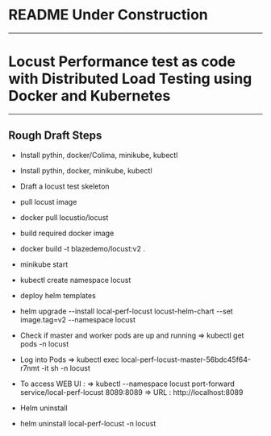 # **README Under Construction**
---------------------------------

# Locust Performance test as code with Distributed Load Testing using Docker and Kubernetes
-------------------------------------------------------------------------------------------

## Rough Draft Steps  
- Install pythin, docker/Colima, minikube, kubectl
- Install pythin, docker, minikube, kubectl
- Draft a locust test skeleton
- pull locust image
- docker pull locustio/locust
- build required docker image
- docker build -t blazedemo/locust:v2 .
- minikube start
- kubectl create namespace locust
- deploy helm templates
- helm upgrade --install local-perf-locust locust-helm-chart --set image.tag=v2 --namespace locust
- Check if master and worker pods are up and running 
   => kubectl get pods -n locust
- Log into Pods
   => kubectl exec local-perf-locust-master-56bdc45f64-r7nmt -it sh -n locust

- To access WEB UI :
  => kubectl --namespace locust port-forward service/local-perf-locust 8089:8089
  => URL : http://localhost:8089
- Helm uninstall 
- helm uninstall local-perf-locust -n locust